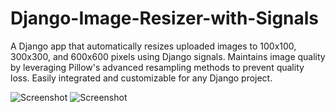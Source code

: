 # Django-Image-Resizer-with-Signals
A Django app that automatically resizes uploaded images to 100x100, 300x300, and 600x600 pixels using Django signals. Maintains image quality by leveraging Pillow's advanced resampling methods to prevent quality loss. Easily integrated and customizable for any Django project.

![Screenshot](samples/imageresizer/img_resize01.png)
![Screenshot](samples/imageresizer/img_resize02.png)




